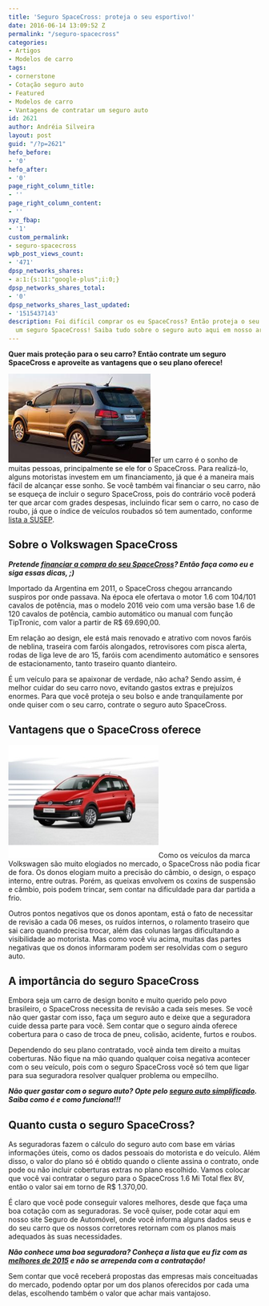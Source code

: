 ```yaml
---
title: 'Seguro SpaceCross: proteja o seu esportivo!'
date: 2016-06-14 13:09:52 Z
permalink: "/seguro-spacecross"
categories:
- Artigos
- Modelos de carro
tags:
- cornerstone
- Cotação seguro auto
- Featured
- Modelos de carro
- Vantagens de contratar um seguro auto
id: 2621
author: Andréia Silveira
layout: post
guid: "/?p=2621"
hefo_before:
- '0'
hefo_after:
- '0'
page_right_column_title:
- ''
page_right_column_content:
- ''
xyz_fbap:
- '1'
custom_permalink:
- seguro-spacecross
wpb_post_views_count:
- '471'
dpsp_networks_shares:
- a:1:{s:11:"google-plus";i:0;}
dpsp_networks_shares_total:
- '0'
dpsp_networks_shares_last_updated:
- '1515437143'
description: Foi difícil comprar os eu SpaceCross? Então proteja o seu bem contratando
  um seguro SpaceCross! Saiba tudo sobre o seguro auto aqui em nosso artigo.
---
```


**Quer mais proteção para o seu carro? Então contrate um seguro SpaceCross e aproveite as vantagens que o seu plano oferece!**

<a href="/wp-content/uploads/2016/06/SpaceCross2.jpg" rel="attachment wp-att-2622"><img class="alignleft wp-image-2622 size-full" title="Seguro SpaceCross: proteja o seu esportivo!" src="/wp-content/uploads/2016/06/SpaceCross2.jpg" alt="Seguro SpaceCross: proteja o seu esportivo!" width="284" height="177" /></a>Ter um carro é o sonho de muitas pessoas, principalmente se ele for o SpaceCross. Para realizá-lo, alguns motoristas investem em um financiamento, já que é a maneira mais fácil de alcançar esse sonho. Se você também vai financiar o seu carro, não se esqueça de incluir o seguro SpaceCross, pois do contrário você poderá ter que arcar com grades despesas, incluindo ficar sem o carro, no caso de roubo, já que o índice de veículos roubados só tem aumentado, conforme <a href="http://www2.susep.gov.br/menuestatistica/RankRoubo/principal.asp" target="_blank">lista a SUSEP</a>.

## Sobre o Volkswagen SpaceCross

**_Pretende <a href="/financiamento-de-carro-como-funciona-e-quando-fazer/" target="_blank">financiar a compra do seu SpaceCross</a>? Então faça como eu e siga essas dicas, ;)_**

Importado da Argentina em 2011, o SpaceCross chegou arrancando suspiros por onde passava. Na época ele ofertava o motor 1.6 com 104/101 cavalos de potência, mas o modelo 2016 veio com uma versão base 1.6 de 120 cavalos de potência, cambio automático ou manual com função TipTronic, com valor a partir de R$ 69.690,00.

Em relação ao design, ele está mais renovado e atrativo com novos faróis de neblina, traseira com faróis alongados, retrovisores com pisca alerta, rodas de liga leve de aro 15, faróis com acendimento automático e sensores de estacionamento, tanto traseiro quanto dianteiro.

É um veículo para se apaixonar de verdade, não acha? Sendo assim, é melhor cuidar do seu carro novo, evitando gastos extras e prejuízos enormes. Para que você proteja o seu bolso e ande tranquilamente por onde quiser com o seu carro, contrate o seguro auto SpaceCross.

## Vantagens que o SpaceCross oferece

<a href="/wp-content/uploads/2016/06/SpaceCross.jpg" rel="attachment wp-att-2623"><img class="alignleft wp-image-2623 size-medium" title="Seguro SpaceCross: proteja o seu esportivo!" src="/wp-content/uploads/2016/06/SpaceCross-300x225.jpg" alt="Seguro SpaceCross: proteja o seu esportivo!" width="300" height="225" /></a>Como os veículos da marca Volkswagen são muito elogiados no mercado, o SpaceCross não podia ficar de fora. Os donos elogiam muito a precisão do câmbio, o design, o espaço interno, entre outras. Porém, as queixas envolvem os coxins de suspensão e câmbio, pois podem trincar, sem contar na dificuldade para dar partida a frio.

Outros pontos negativos que os donos apontam, está o fato de necessitar de revisão a cada 06 meses, os ruídos internos, o rolamento traseiro que sai caro quando precisa trocar, além das colunas largas dificultando a visibilidade ao motorista. Mas como você viu acima, muitas das partes negativas que os donos informaram podem ser resolvidas com o seguro auto.

## A importância do seguro SpaceCross

Embora seja um carro de design bonito e muito querido pelo povo brasileiro, o SpaceCross necessita de revisão a cada seis meses. Se você não quer gastar com isso, faça um seguro auto e deixe que a seguradora cuide dessa parte para você. Sem contar que o seguro ainda oferece cobertura para o caso de troca de pneu, colisão, acidente, furtos e roubos.

Dependendo do seu plano contratado, você ainda tem direito a muitas coberturas. Não fique na mão quando qualquer coisa negativa acontecer com o seu veículo, pois com o seguro SpaceCross você só tem que ligar para sua seguradora resolver qualquer problema ou empecilho.

**_Não quer gastar com o seguro auto? Opte pelo <a href="/seguro-auto-simplificado/" target="_blank">seguro auto simplificado</a>. Saiba como é e como funciona!!!_**

## Quanto custa o seguro SpaceCross?

As seguradoras fazem o cálculo do seguro auto com base em várias informações úteis, como os dados pessoais do motorista e do veículo. Além disso, o valor do plano só é obtido quando o cliente assina o contrato, onde pode ou não incluir coberturas extras no plano escolhido. Vamos colocar que você vai contratar o seguro para o SpaceCross 1.6 Mi Total flex 8V, então o valor sai em torno de R$ 1.370,00.

É claro que você pode conseguir valores melhores, desde que faça uma boa cotação com as seguradoras. Se você quiser, pode cotar aqui em nosso site Seguro de Automóvel, onde você informa alguns dados seus e do seu carro que os nossos corretores retornam com os planos mais adequados às suas necessidades.

**_Não conhece uma boa seguradora? Conheça a lista que eu fiz com as <a href="/melhores-seguradoras-de-carro-2015/" target="_blank">melhores de 2015</a> e não se arrependa com a contratação!_**

Sem contar que você receberá propostas das empresas mais conceituadas do mercado, podendo optar por um dos planos oferecidos por cada uma delas, escolhendo também o valor que achar mais vantajoso.